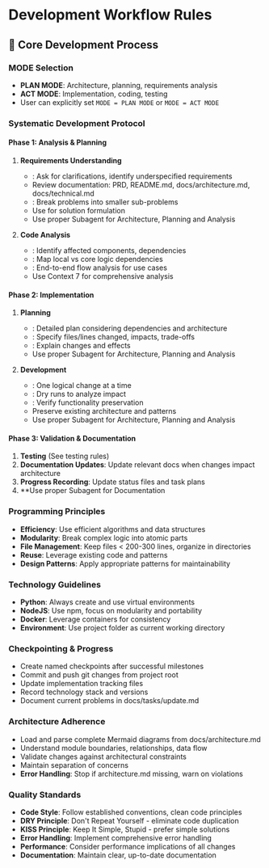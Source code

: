 # Development Workflow Rules

## 🚀 Core Development Process

### MODE Selection
- **PLAN MODE**: Architecture, planning, requirements analysis
- **ACT MODE**: Implementation, coding, testing
- User can explicitly set `MODE = PLAN MODE` or `MODE = ACT MODE`

### Systematic Development Protocol

#### Phase 1: Analysis & Planning
1. **Requirements Understanding**
   - **<CLARIFICATION>**: Ask for clarifications, identify underspecified requirements
   - Review documentation: PRD, README.md, docs/architecture.md, docs/technical.md
   - **<DECOMPOSE>**: Break problems into smaller sub-problems
   - Use **<STEP BY STEP REASONING>** for solution formulation
   - Use proper Subagent for Architecture, Planning and Analysis

2. **Code Analysis**
   - **<ANALYZE CODE>**: Identify affected components, dependencies
   - **<DEPENDENCY ANALYSIS>**: Map local vs core logic dependencies
   - **<FLOW ANALYSIS>**: End-to-end flow analysis for use cases
   - Use Context 7 for comprehensive analysis

#### Phase 2: Implementation
1. **Planning**
   - **<PLAN CODE>**: Detailed plan considering dependencies and architecture
   - **<STRUCTURED PROPOSALS>**: Specify files/lines changed, impacts, trade-offs
   - **<REASONING PRESENTATION>**: Explain changes and effects
   - Use proper Subagent for Architecture, Planning and Analysis

2. **Development**
   - **<INCREMENTAL ROLLOUTS>**: One logical change at a time
   - **<SIMULATION ANALYSIS>**: Dry runs to analyze impact
   - **<SIMULATION VALIDATION>**: Verify functionality preservation
   - Preserve existing architecture and patterns
   - Use proper Subagent for Architecture, Planning and Analysis

#### Phase 3: Validation & Documentation
1. **Testing** (See testing rules)
2. **Documentation Updates**: Update relevant docs when changes impact architecture
3. **Progress Recording**: Update status files and task plans
4. **Use proper Subagent for Documentation 

### Programming Principles
- **Efficiency**: Use efficient algorithms and data structures
- **Modularity**: Break complex logic into atomic parts
- **File Management**: Keep files < 200-300 lines, organize in directories
- **Reuse**: Leverage existing code and patterns
- **Design Patterns**: Apply appropriate patterns for maintainability

### Technology Guidelines
- **Python**: Always create and use virtual environments
- **NodeJS**: Use npm, focus on modularity and portability
- **Docker**: Leverage containers for consistency
- **Environment**: Use project folder as current working directory

### Checkpointing & Progress
- Create named checkpoints after successful milestones
- Commit and push git changes from project root
- Update implementation tracking files
- Record technology stack and versions
- Document current problems in docs/tasks/update.md

### Architecture Adherence
- Load and parse complete Mermaid diagrams from docs/architecture.md
- Understand module boundaries, relationships, data flow
- Validate changes against architectural constraints
- Maintain separation of concerns
- **Error Handling**: Stop if architecture.md missing, warn on violations

### Quality Standards
- **Code Style**: Follow established conventions, clean code principles
- **DRY Principle**: Don't Repeat Yourself - eliminate code duplication
- **KISS Principle**: Keep It Simple, Stupid - prefer simple solutions
- **Error Handling**: Implement comprehensive error handling
- **Performance**: Consider performance implications of all changes
- **Documentation**: Maintain clear, up-to-date documentation
